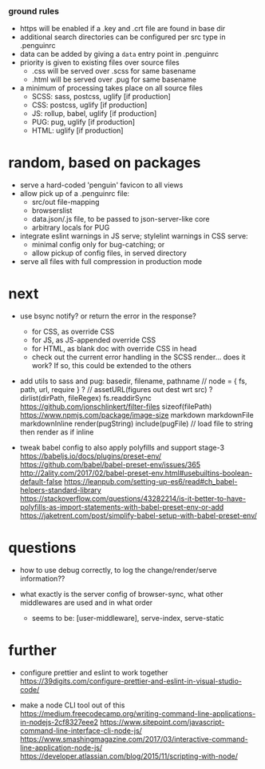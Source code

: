 ### ground rules

* https will be enabled if a .key and .crt file are found in base dir
* additional search directories can be configured per src type in .penguinrc
* data can be added by giving a `data` entry point in .penguinrc
* priority is given to existing files over source files
  - .css will be served over .scss for same basename
  - .html will be served over .pug for same basename
* a minimum of processing takes place on all source files
  - SCSS: sass, postcss, uglify [if production]
  - CSS: postcss, uglify [if production]
  - JS: rollup, babel, uglify [if production]
  - PUG: pug, uglify [if production]
  - HTML: uglify [if production]


# random, based on packages

* serve a hard-coded 'penguin' favicon to all views
* allow pick up of a .penguinrc file:
  - src/out file-mapping
  - browserslist
  - data.json/.js file, to be passed to json-server-like core
  - arbitrary locals for PUG
* integrate eslint warnings in JS serve; stylelint warnings in CSS serve:
  - minimal config only for bug-catching; or
  - allow pickup of config files, in served directory
* serve all files with full compression in production mode

# next

* use bsync notify? or return the error in the response?
  - for CSS, as override CSS
  - for JS, as JS-appended override CSS
  - for HTML, as blank doc with override CSS in head
  - check out the current error handling in the SCSS render...
    does it work? If so, this could be extended to the others

* add utils to sass and pug:
    basedir, filename, pathname
    // node = { fs, path, url, require } ?
    // assetURL(figures out dest wrt src) ?
    dirlist(dirPath, fileRegex)
      fs.readdirSync
      https://github.com/jonschlinkert/filter-files
    sizeof(filePath)
      https://www.npmjs.com/package/image-size
    markdown
    markdownFile
    markdownInline
    render(pugString)
    include(pugFile) // load file to string then render as if inline

* tweak babel config to also apply polyfills and support stage-3
  https://babeljs.io/docs/plugins/preset-env/
  https://github.com/babel/babel-preset-env/issues/365
  http://2ality.com/2017/02/babel-preset-env.html#usebuiltins-boolean-default-false
  https://leanpub.com/setting-up-es6/read#ch_babel-helpers-standard-library
  https://stackoverflow.com/questions/43282214/is-it-better-to-have-polyfills-as-import-statements-with-babel-preset-env-or-add
  https://jaketrent.com/post/simplify-babel-setup-with-babel-preset-env/


# questions

* how to use debug correctly, to log the change/render/serve information??

* what exactly is the server config of browser-sync, what other middlewares are used and in what order
  - seems to be: [user-middleware], serve-index, serve-static

# further

* configure prettier and eslint to work together
    https://39digits.com/configure-prettier-and-eslint-in-visual-studio-code/

* make a node CLI tool out of this
    https://medium.freecodecamp.org/writing-command-line-applications-in-nodejs-2cf8327eee2
    https://www.sitepoint.com/javascript-command-line-interface-cli-node-js/
    https://www.smashingmagazine.com/2017/03/interactive-command-line-application-node-js/
    https://developer.atlassian.com/blog/2015/11/scripting-with-node/
